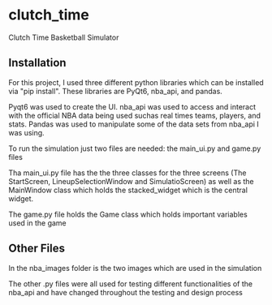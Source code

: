 # clutch_time
Clutch Time Basketball Simulator

## Installation
For this project, I used three different python libraries which can be installed via "pip install". These libraries are PyQt6, nba_api, and pandas. 

Pyqt6  was used to create the UI. nba_api was used to access and interact with the official NBA data being used suchas real times teams, players, and stats. Pandas was used to manipulate some of the data sets from nba_api I was using.

To run the simulation just two files are needed: the main_ui.py and game.py files

Tha main_ui.py file has the the three classes for the three screens (The StartScreen, LineupSelectionWindow and SimulatioScreen) as well as the MainWindow class which holds the stacked_widget which is the central widget.

The game.py file holds the Game class which holds important variables used in the game

## Other Files
In the nba_images folder is the two images which are used in the simulation

The other .py files were all used for testing different functionalities of the nba_api and have changed throughout the testing and design process
